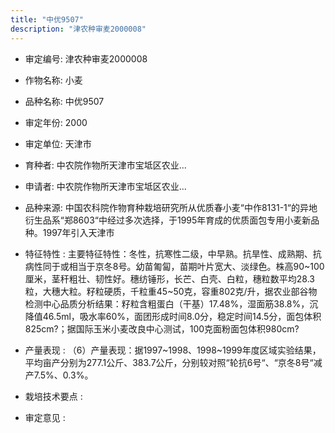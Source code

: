```yaml
---
title: "中优9507"
description: "津农种审麦2000008"
---
```

* 审定编号:  津农种审麦2000008

*  作物名称:  小麦

*  品种名称:  中优9507

*  审定年份:  2000

*  审定单位:  天津市

* 育种者:  中农院作物所天津市宝坻区农业...

*  申请者:  中农院作物所天津市宝坻区农业...

*  品种来源:  中国农科院作物育种栽培研究所从优质春小麦“中作8131-1“的异地衍生品系“郑8603“中经过多次选择，于1995年育成的优质面包专用小麦新品种。1997年引入天津市

*  特征特性 : 
主要特征特性：冬性，抗寒性二级，中早熟。抗旱性、成熟期、抗病性同于或相当于京冬8号。幼苗匍匐，苗期叶片宽大、淡绿色。株高90~100厘米，茎秆粗壮、韧性好。穗纺锤形，长芒、白壳、白粒，穗粒数平均28.3粒，大穗大粒。籽粒硬质，千粒重45~50克，容重802克/升，据农业部谷物检测中心品质分析结果：籽粒含粗蛋白（干基）17.48%，湿面筋38.8%，沉降值46.5ml，吸水率60%，面团形成时间8.0分，稳定时间14.5分，面包体积825cm?；据国际玉米小麦改良中心测试，100克面粉面包体积980cm?
 
*  产量表现 : 
（6）产量表现：据1997~1998、1998~1999年度区域实验结果，平均亩产分别为277.1公斤、383.7公斤，分别较对照“轮抗6号“、“京冬8号“减产7.5%、0.3%。

*  栽培技术要点 : 


*  审定意见 : 

